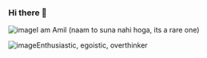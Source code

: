 ### Hi there 👋

![image](https://user-images.githubusercontent.com/64407800/136183762-2a66edf8-473a-4af8-b537-5783193bb18d.png)I am Amil (naam to suna nahi hoga, its a rare one)

![image](https://user-images.githubusercontent.com/64407800/136183619-e472e084-e8e1-4b75-a54c-82b414fe492b.png)Enthusiastic, egoistic, overthinker

<!--
**Amil-Gupta/Amil-Gupta** is a ✨ _special_ ✨ repository because its `README.md` (this file) appears on your GitHub profile.

Here are some ideas to get you started:

- 🔭 I’m currently working on ...
- 🌱 I’m currently learning ...
- 👯 I’m looking to collaborate on ...
- 🤔 I’m looking for help with ...
- 💬 Ask me about ...
- 📫 How to reach me: ...
- 😄 Pronouns: ...
- ⚡ Fun fact: ...
-->
